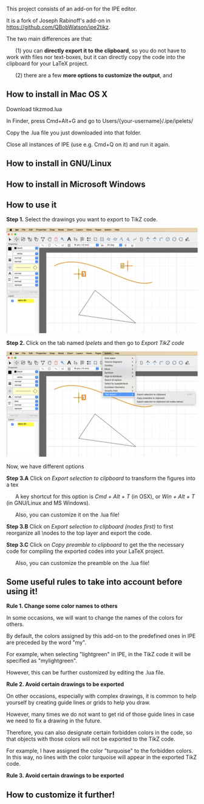 This project consists of an add-on for the IPE editor.

It is a fork of Joseph Rabinoff's add-on in https://github.com/QBobWatson/ipe2tikz.

The two main differences are that:

&nbsp;&nbsp;&nbsp;&nbsp;&nbsp;&nbsp;(1) you can **directly export it to the clipboard**, so you do not have to work with files nor text-boxes, but it can directly copy the code into the clipboard for your LaTeX project.

&nbsp;&nbsp;&nbsp;&nbsp;&nbsp;&nbsp;(2) there are a few **more options to customize the output**, and

## How to install in Mac OS X

Download tikzmod.lua

In Finder, press Cmd+Alt+G and go to Users/{your-username}/.ipe/ipelets/

Copy the .lua file you just downloaded into that folder.

Close all instances of IPE (use e.g. Cmd+Q on it) and run it again.

## How to install in GNU/Linux


## How to install in Microsoft Windows


## How to use it

**Step 1.** Select the drawings you want to export to TikZ code.
<p align="center">
<img src="https://github.com/aruizdealarcon/ipetikzmod/blob/main/readme_files/selection.png?raw=true" width="600"/>
</p>

**Step 2.** Click on the tab named _Ipelets_ and then go to _Export TikZ code_
<p align="center">
<img src="https://github.com/aruizdealarcon/ipetikzmod/blob/main/readme_files/menu.png?raw=true" width="600"/>
</p>

Now, we have different options

**Step 3.A** Click on _Export selection to clipboard_ to transform the figures into a tex

&nbsp;&nbsp;&nbsp;&nbsp;&nbsp;&nbsp;A key shortcut for this option is _Cmd + Alt + T_ (in OSX), or _Win + Alt + T_ (in GNU/Linux and MS Windows).

&nbsp;&nbsp;&nbsp;&nbsp;&nbsp;&nbsp;Also, you can customize it on the .lua file!
    
**Step 3.B** Click on _Export selection to clipboard (nodes first)_ to first reorganize all \nodes to the top layer and export the code.


**Step 3.C** Click on _Copy preamble to clipboard_ to get the the necessary code for compiling the exported codes into your LaTeX project.

&nbsp;&nbsp;&nbsp;&nbsp;&nbsp;&nbsp;Also, you can customize the preamble on the .lua file!

## Some useful rules to take into account before using it!

**Rule 1. Change some color names to others**

In some occasions, we will want to change the names of the colors for others.

By default, the colors assigned by this add-on to the predefined ones in IPE are preceded by the word "my".

For example, when selecting "lightgreen" in IPE, in the TikZ code it will be specified as "mylightgreen".

However, this can be further customized by editing the .lua file.

**Rule 2. Avoid certain drawings to be exported**

On other occasions, especially with complex drawings, it is common to help yourself by creating guide lines or grids to help you draw.

However, many times we do not want to get rid of those guide lines in case we need to fix a drawing in the future.

Therefore, you can also designate certain forbidden colors in the code, so that objects with those colors will not be exported to the TikZ code.

For example, I have assigned the color "turquoise" to the forbidden colors. In this way, no lines with the color turquoise will appear in the exported TikZ code.

**Rule 3. Avoid certain drawings to be exported**

## How to customize it further!
